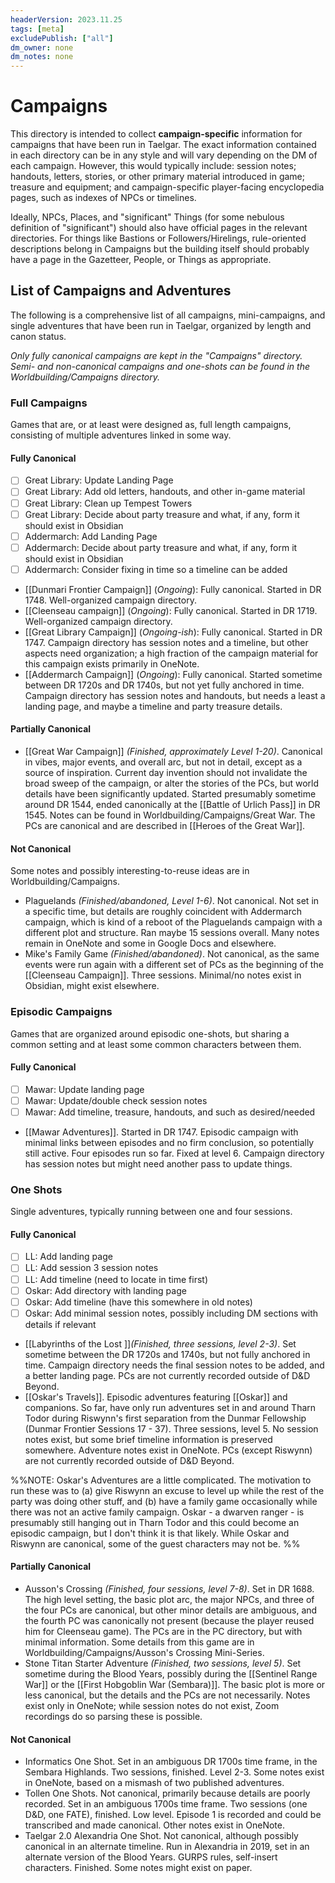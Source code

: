 ```yaml
---
headerVersion: 2023.11.25
tags: [meta]
excludePublish: ["all"]
dm_owner: none
dm_notes: none
---
```

# Campaigns

This directory is intended to collect **campaign-specific** information for campaigns that have been run in Taelgar. The exact information contained in each directory can be in any style and will vary depending on the DM of each campaign. However, this would typically include: session notes; handouts, letters, stories, or other primary material introduced in game; treasure and equipment; and campaign-specific player-facing encyclopedia pages, such as indexes of NPCs or timelines. 

Ideally, NPCs, Places, and "significant" Things (for some nebulous definition of "significant") should also have official pages in the relevant directories. For things like Bastions or Followers/Hirelings, rule-oriented descriptions belong in Campaigns but the building itself should probably have a page in the Gazetteer, People, or Things as appropriate. 

## List of Campaigns and Adventures

The following is a comprehensive list of all campaigns, mini-campaigns, and single adventures that have been run in Taelgar, organized by length and canon status. 

*Only fully canonical campaigns are kept in the "Campaigns" directory. Semi- and non-canonical campaigns and one-shots can be found in the Worldbuilding/Campaigns directory.*

### Full Campaigns

Games that are, or at least were designed as, full length campaigns, consisting of multiple adventures linked in some way. 

#### Fully Canonical

- [ ] Great Library: Update Landing Page
- [ ] Great Library: Add old letters, handouts, and other in-game material
- [ ] Great Library: Clean up Tempest Towers
- [ ] Great Library: Decide about party treasure and what, if any, form it should exist in Obsidian
- [ ] Addermarch: Add Landing Page
- [ ] Addermarch: Decide about party treasure and what, if any, form it should exist in Obsidian
- [ ] Addermarch: Consider fixing in time so a timeline can be added

- [[Dunmari Frontier Campaign]] (*Ongoing*): Fully canonical. Started in DR 1748. Well-organized campaign directory. 
- [[Cleenseau campaign]] (*Ongoing*): Fully canonical.  Started in DR 1719. Well-organized campaign directory. 
- [[Great Library Campaign]] (*Ongoing-ish*): Fully canonical. Started in DR 1747. Campaign directory has session notes and a timeline, but other aspects need organization; a high fraction of the campaign material for this campaign exists primarily in OneNote. 
- [[Addermarch Campaign]] (*Ongoing*): Fully canonical. Started sometime between DR 1720s and DR 1740s, but not yet fully anchored in time. Campaign directory has session notes and handouts, but needs a least a landing page, and maybe a timeline and party treasure details. 

#### Partially Canonical

- [[Great War Campaign]] *(Finished, approximately Level 1-20)*. Canonical in vibes, major events, and overall arc, but not in detail, except as a source of inspiration. Current day invention should not invalidate the broad sweep of the campaign, or alter the stories of the PCs, but world details have been significantly updated. Started presumably sometime around DR 1544, ended canonically at the [[Battle of Urlich Pass]] in DR 1545. Notes can be found in Worldbuilding/Campaigns/Great War. The PCs are canonical and are described in [[Heroes of the Great War]]. 

#### Not Canonical

Some notes and possibly interesting-to-reuse ideas are in Worldbuilding/Campaigns.

- Plaguelands *(Finished/abandoned, Level 1-6)*. Not canonical. Not set in a specific time, but details are roughly coincident with Addermarch campaign, which is kind of a reboot of the Plaguelands campaign with a different plot and structure. Ran maybe 15 sessions overall. Many notes remain in OneNote and some in Google Docs and elsewhere. 
- Mike's Family Game *(Finished/abandoned)*. Not canonical, as the same events were run again with a different set of PCs as the beginning of the [[Cleenseau Campaign]]. Three sessions. Minimal/no notes exist in Obsidian, might exist elsewhere. 

### Episodic Campaigns

Games that are organized around episodic one-shots, but sharing a common setting and at least some common characters between them. 

#### Fully Canonical

- [ ] Mawar: Update landing page
- [ ] Mawar: Update/double check session notes
- [ ] Mawar: Add timeline, treasure, handouts, and such as desired/needed

- [[Mawar Adventures]]. Started in DR 1747. Episodic campaign with minimal links between episodes and no firm conclusion, so potentially still active. Four episodes run so far. Fixed at level 6. Campaign directory has session notes but might need another pass to update things.
### One Shots

Single adventures, typically running between one and four sessions. 
#### Fully Canonical

- [ ] LL: Add landing page 
- [ ] LL: Add session 3 session notes
- [ ] LL: Add timeline (need to locate in time first)
- [ ] Oskar: Add directory with landing page
- [ ] Oskar: Add timeline (have this somewhere in old notes)
- [ ] Oskar: Add minimal session notes, possibly including DM sections with details if relevant

- [[Labyrinths of the Lost ]]*(Finished, three sessions, level 2-3)*. Set sometime between the DR 1720s and 1740s, but not fully anchored in time. Campaign directory needs the final session notes to be added, and a better landing page. PCs are not currently recorded outside of D&D Beyond. 
- [[Oskar's Travels]]. Episodic adventures featuring [[Oskar]] and companions. So far, have only run adventures set in and around Tharn Todor during Riswynn's first separation from the Dunmar Fellowship (Dunmar Frontier Sessions 17 - 37).  Three sessions, level 5. No session notes exist, but some brief timeline information is preserved somewhere. Adventure notes exist in OneNote. PCs (except Riswynn) are not currently recorded outside of D&D Beyond. 

%%NOTE: Oskar's Adventures are a little complicated. The motivation to run these was to (a) give Riswynn an excuse to level up while the rest of the party was doing other stuff, and (b) have a family game occasionally while there was not an active family campaign. Oskar - a dwarven ranger - is presumably still hanging out in Tharn Todor and this could become an episodic campaign, but I don't think it is that likely. While Oskar and Riswynn are canonical, some of the guest characters may not be. %%
#### Partially Canonical

- Ausson's Crossing *(Finished, four sessions, level 7-8)*. Set in DR 1688. The high level setting, the basic plot arc, the major NPCs, and three of the four PCs are canonical, but other minor details are ambiguous, and the fourth PC was canonically not present (because the player reused him for Cleenseau game). The PCs are in the PC directory, but with minimal information. Some details from this game are in Worldbuilding/Campaigns/Ausson's Crossing Mini-Series. 
- Stone Titan Starter Adventure *(Finished, two sessions, level 5)*.  Set sometime during the Blood Years, possibly during the [[Sentinel Range War]] or the [[First Hobgoblin War (Sembara)]]. The basic plot is more or less canonical, but the details and the PCs are not necessarily. Notes exist only in OneNote; while session notes do not exist, Zoom recordings do so parsing these is possible. 

#### Not Canonical

- Informatics One Shot. Set in an ambiguous DR 1700s time frame, in the Sembara Highlands. Two sessions, finished. Level 2-3. Some notes exist in OneNote, based on a mismash of two published adventures. 
- Tollen One Shots. Not canonical, primarily because details are poorly recorded. Set in an ambiguous 1700s time frame. Two sessions (one D&D, one FATE), finished. Low level. Episode 1 is recorded and could be transcribed and made canonical. Other notes exist in OneNote. 
- Taelgar 2.0 Alexandria One Shot. Not canonical, although possibly canonical in an alternate timeline. Run in Alexandria in 2019, set in an alternate version of the Blood Years. GURPS rules, self-insert characters. Finished. Some notes might exist on paper. 